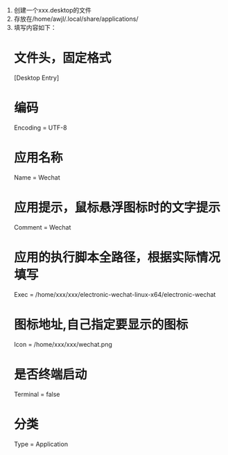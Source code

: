 1. 创建一个xxx.desktop的文件
2. 存放在/home/awjl/.local/share/applications/
3. 填写内容如下：
    # 文件头，固定格式
    [Desktop Entry] 
    # 编码
    Encoding = UTF-8
    # 应用名称
    Name = Wechat
    # 应用提示，鼠标悬浮图标时的文字提示
    Comment = Wechat
    # 应用的执行脚本全路径，根据实际情况填写
    Exec = /home/xxx/xxx/electronic-wechat-linux-x64/electronic-wechat
    # 图标地址,自己指定要显示的图标
    Icon = /home/xxx/xxx/wechat.png
    # 是否终端启动
    Terminal = false
    # 分类
    Type = Application


